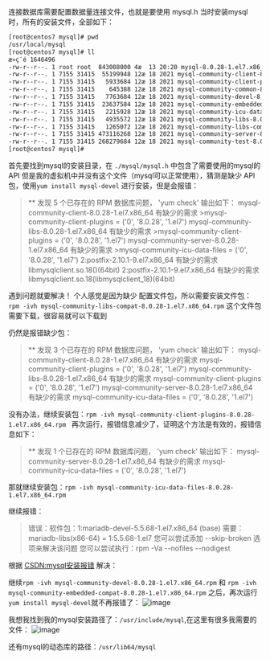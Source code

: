 连接数据库需要配置数据量连接文件，也就是要使用 mysql.h
当时安装mysql时，所有的安装文件，全部如下：
```sh
[root@centos7 mysql]# pwd
/usr/local/mysql
[root@centos7 mysql]# ll
æ»ç¨é 1646496
-rw-r--r--. 1 root root  843008000 4æ  13 20:20 mysql-8.0.28-1.el7.x86_64.rpm-bundle.tar
-rw-r--r--. 1 7155 31415  55199948 12æ 18 2021 mysql-community-client-8.0.28-1.el7.x86_64.rpm
-rw-r--r--. 1 7155 31415   5933684 12æ 18 2021 mysql-community-client-plugins-8.0.28-1.el7.x86_64.rpm
-rw-r--r--. 1 7155 31415    645388 12æ 18 2021 mysql-community-common-8.0.28-1.el7.x86_64.rpm
-rw-r--r--. 1 7155 31415   7763684 12æ 18 2021 mysql-community-devel-8.0.28-1.el7.x86_64.rpm
-rw-r--r--. 1 7155 31415  23637584 12æ 18 2021 mysql-community-embedded-compat-8.0.28-1.el7.x86_64.rpm
-rw-r--r--. 1 7155 31415   2215928 12æ 18 2021 mysql-community-icu-data-files-8.0.28-1.el7.x86_64.rpm
-rw-r--r--. 1 7155 31415   4935572 12æ 18 2021 mysql-community-libs-8.0.28-1.el7.x86_64.rpm
-rw-r--r--. 1 7155 31415   1265072 12æ 18 2021 mysql-community-libs-compat-8.0.28-1.el7.x86_64.rpm
-rw-r--r--. 1 7155 31415 473116268 12æ 18 2021 mysql-community-server-8.0.28-1.el7.x86_64.rpm
-rw-r--r--. 1 7155 31415 268279684 12æ 18 2021 mysql-community-test-8.0.28-1.el7.x86_64.rpm
[root@centos7 mysql]#

```

首先要找到mysql的安装目录，在 `./mysql/mysql.h` 中包含了需要使用的mysql的API
但是我的虚拟机中并没有这个文件（mysql可以正常使用），猜测是缺少 API包，使用`yum install mysql-devel`  进行安装，但是会报错：
>** 发现 5 个已存在的 RPM 数据库问题， 'yum check' 输出如下：
mysql-community-client-8.0.28-1.el7.x86_64 有缺少的需求 >mysql-community-client-plugins = ('0', '8.0.28', '1.el7')
mysql-community-libs-8.0.28-1.el7.x86_64 有缺少的需求 >mysql-community-client-plugins = ('0', '8.0.28', '1.el7')
mysql-community-server-8.0.28-1.el7.x86_64 有缺少的需求 >mysql-community-icu-data-files = ('0', '8.0.28', '1.el7')
2:postfix-2.10.1-9.el7.x86_64 有缺少的需求 libmysqlclient.so.18()(64bit)
2:postfix-2.10.1-9.el7.x86_64 有缺少的需求 libmysqlclient.so.18(libmysqlclient_18)(64bit)
>

遇到问题就要解决！
个人感觉是因为缺少 配置文件包，所以需要安装文件包：`rpm -ivh mysql-community-libs-compat-8.0.28-1.el7.x86_64.rpm` 这个文件包需要下载，很容易就可以下载到

仍然是报错缺少包：
>** 发现 3 个已存在的 RPM 数据库问题， 'yum check' 输出如下：
mysql-community-client-8.0.28-1.el7.x86_64 有缺少的需求 mysql-community-client-plugins = ('0', '8.0.28', '1.el7')
mysql-community-libs-8.0.28-1.el7.x86_64 有缺少的需求 mysql-community-client-plugins = ('0', '8.0.28', '1.el7')
mysql-community-server-8.0.28-1.el7.x86_64 有缺少的需求 mysql-community-icu-data-files = ('0', '8.0.28', '1.el7')
>
没有办法，继续安装包：`rpm -ivh mysql-community-client-plugins-8.0.28-1.el7.x86_64.rpm
`
再次运行，报错信息减少了，证明这个方法是有效的，报错信息如下：
>** 发现 1 个已存在的 RPM 数据库问题， 'yum check' 输出如下：
mysql-community-server-8.0.28-1.el7.x86_64 有缺少的需求 mysql-community-icu-data-files = ('0', '8.0.28', '1.el7')
>
那就继续安装包：`rpm -ivh mysql-community-icu-data-files-8.0.28-1.el7.x86_64.rpm` 

继续报错：
>错误：软件包：1:mariadb-devel-5.5.68-1.el7.x86_64 (base)
          需要：mariadb-libs(x86-64) = 1:5.5.68-1.el7
 您可以尝试添加 --skip-broken 选项来解决该问题
 您可以尝试执行：rpm -Va --nofiles --nodigest
>

根据 [CSDN:mysql安装报错](https://blog.csdn.net/rdp1305442102/article/details/105530240) 解决：

继续`rpm -ivh mysql-community-devel-8.0.28-1.el7.x86_64.rpm` 和 `rpm -ivh mysql-community-embedded-compat-8.0.28-1.el7.x86_64.rpm` 之后，再次运行 `yum install mysql-devel`就不再报错了：
![image](https://tva1.sinaimg.cn/large/006x3t5Xgy1h3zjodmr5uj31cg0n01kx.jpg)

我想我找到我的mysql安装路径了：`/usr/include/mysql`,在这里有很多我需要的文件：
![image](https://tva3.sinaimg.cn/large/006x3t5Xgy1h3zk219qccj30eb0iidm9.jpg)

还有mysql的动态库的路径：`/usr/lib64/mysql` 







